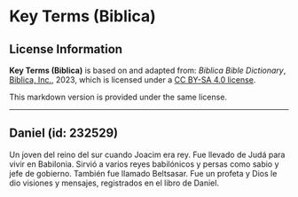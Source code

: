 # Key Terms (Biblica)

## License Information

**Key Terms (Biblica)** is based on and adapted from: _Biblica Bible Dictionary_, [Biblica, Inc.](https://www.biblica.com/), 2023, which is licensed under a [CC BY-SA 4.0 license](https://creativecommons.org/licenses/by-sa/4.0/legalcode.en).

This markdown version is provided under the same license.



--------------------------------

## Daniel (id: 232529)

Un joven del reino del sur cuando Joacim era rey. Fue llevado de Judá para vivir en Babilonia. Sirvió a varios reyes babilónicos y persas como sabio y jefe de gobierno. También fue llamado Beltsasar. Fue un profeta y Dios le dio visiones y mensajes, registrados en el libro de Daniel.


